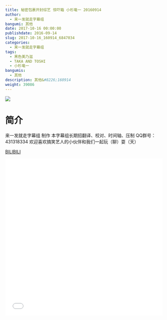 ```yaml
---
title: 秘密包裹开封综艺 惊吓箱 小杉竜一 20160914
author: 
  - 来一发就走字幕组
bangumi: 其他
date: 2017-10-16 00:00:00
publishdate: 2016-09-14
slug: 2017-10-16_160914_6847034
categories: 
  - 来一发就走字幕组
tags: 
  - 黑色美乃滋
  - TAKA AND TOSHI
  - 小杉竜一
bangumis: 
  - 其他
description: 其他&#8226;160914
weight: 39086
---
```


![](https://i.imgur.com/lROE3ri.jpg)

# 简介  
来一发就走字幕组 制作 本字幕组长期招翻译、校对、时间轴、压制   QQ群号：431318334 欢迎喜欢搞笑艺人的小伙伴和我们一起玩（聊）耍（天）

  [BILIBILI](https://www.bilibili.com/video/av6847034/)


  <iframe src="//www.bilibili.com/html/html5player.html?cid=11155563&aid=6847034" width="100%" height="500" frameborder="0" allowfullscreen="allowfullscreen"></iframe>
